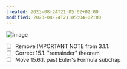 ```yaml
---
created: 2023-08-24T21:05:02+02:00
modified: 2023-08-24T21:05:04+02:00
---
```


![Image](./ff69395a7baff53cd75f04488faad027.jpg)

- [ ] Remove IMPORTANT NOTE from 3.1.1.
- [ ] Correct 15.1. "remainder" theorem
- [ ] Move 15.6.1. past Euler's Formula subchap
